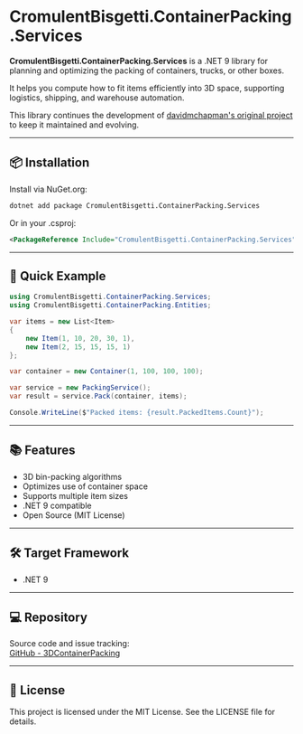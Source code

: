 ﻿# CromulentBisgetti.ContainerPacking.Services

**CromulentBisgetti.ContainerPacking.Services** is a .NET 9 library for planning and optimizing the packing of containers, trucks, or other boxes.

It helps you compute how to fit items efficiently into 3D space, supporting logistics, shipping, and warehouse automation.

This library continues the development of [davidmchapman's original project](https://github.com/davidmchapman/3DContainerPacking) to keep it maintained and evolving.

---

## 📦 Installation

Install via NuGet.org:

```bash
dotnet add package CromulentBisgetti.ContainerPacking.Services
```

Or in your .csproj:

```xml
<PackageReference Include="CromulentBisgetti.ContainerPacking.Services" Version="*" />
```

---

## 🚀 Quick Example

```csharp
using CromulentBisgetti.ContainerPacking.Services;
using CromulentBisgetti.ContainerPacking.Entities;

var items = new List<Item>
{
    new Item(1, 10, 20, 30, 1),
    new Item(2, 15, 15, 15, 1)
};

var container = new Container(1, 100, 100, 100);

var service = new PackingService();
var result = service.Pack(container, items);

Console.WriteLine($"Packed items: {result.PackedItems.Count}");
```

---

## 📚 Features

- 3D bin-packing algorithms
- Optimizes use of container space
- Supports multiple item sizes
- .NET 9 compatible
- Open Source (MIT License)

---

## 🛠️ Target Framework

- .NET 9

---

## 💻 Repository

Source code and issue tracking:  
[GitHub - 3DContainerPacking](https://github.com/joakimja/3DContainerPacking)

---

## 📜 License

This project is licensed under the MIT License. See the LICENSE file for details.
